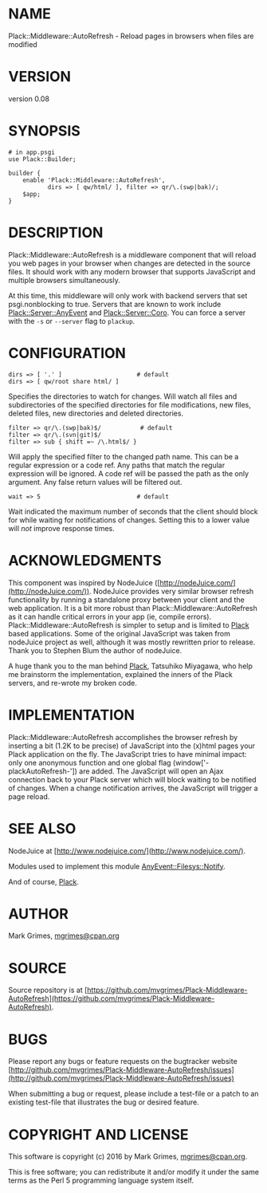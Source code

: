 # NAME

Plack::Middleware::AutoRefresh - Reload pages in browsers when files are modified

# VERSION

version 0.08

# SYNOPSIS

    # in app.psgi
    use Plack::Builder;

    builder {
        enable 'Plack::Middleware::AutoRefresh',
               dirs => [ qw/html/ ], filter => qr/\.(swp|bak)/;
        $app;
    }

# DESCRIPTION

Plack::Middleware::AutoRefresh is a middleware component that will
reload you web pages in your browser when changes are detected in the
source files. It should work with any modern browser that supports
JavaScript and multiple browsers simultaneously.

At this time, this middleware will only work with backend servers that
set psgi.nonblocking to true. Servers that are known to work include
[Plack::Server::AnyEvent](https://metacpan.org/pod/Plack::Server::AnyEvent) and [Plack::Server::Coro](https://metacpan.org/pod/Plack::Server::Coro).  You can force
a server with the `-s` or `--server` flag to `plackup`.

# CONFIGURATION

    dirs => [ '.' ]                     # default
    dirs => [ qw/root share html/ ]

Specifies the directories to watch for changes. Will watch all files 
and subdirectories of the specified directories for file modifications,
new files, deleted files, new directories and deleted directories.

    filter => qr/\.(swp|bak)$/           # default
    filter => qr/\.(svn|git)$/
    filter => sub { shift =~ /\.html$/ }

Will apply the specified filter to the changed path name. This can be
a regular expression or a code ref. Any paths that match the regular
expression will be ignored. A code ref will be passed the path as the
only argument. Any false return values will be filtered out.

    wait => 5                           # default 

Wait indicated the maximum number of seconds that the client should
block for while waiting for notifications of changes. Setting this to
a lower value will _not_ improve response times. 

# ACKNOWLEDGMENTS

This component was inspired by NodeJuice ([http://nodeJuice.com/](http://nodeJuice.com/)).
NodeJuice provides very similar browser refresh functionality by
running a standalone proxy between your client and the web
application. It is a bit more robust than
Plack::Middleware::AutoRefresh as it can handle critical errors in
your app (ie, compile errors).  Plack::Middleware::AutoRefresh is
simpler to setup and is limited to [Plack](https://metacpan.org/pod/Plack) based applications. Some
of the original JavaScript was taken from nodeJuice project as well,
although it was mostly rewritten prior to release. Thank you to
Stephen Blum the author of nodeJuice.

A huge thank you to the man behind [Plack](https://metacpan.org/pod/Plack), Tatsuhiko Miyagawa, who
help me brainstorm the implementation, explained the inners of the
Plack servers, and re-wrote my broken code. 

# IMPLEMENTATION

Plack::Middleware::AutoRefresh accomplishes the browser refresh by
inserting a bit (1.2K to be precise) of JavaScript into the (x)html
pages your Plack application on the fly. The JavaScript tries to have
minimal impact: only one anonymous function and one global flag
(window\['-plackAutoRefresh-'\]) are added. The JavaScript will open an
Ajax connection back to your Plack server which will block waiting to
be notified of changes. When a change notification arrives, the
JavaScript will trigger a page reload.

# SEE ALSO

NodeJuice at [http://www.nodejuice.com/](http://www.nodejuice.com/).

Modules used to implement this module [AnyEvent::Filesys::Notify](https://metacpan.org/pod/AnyEvent::Filesys::Notify). 

And of course, [Plack](https://metacpan.org/pod/Plack).

# AUTHOR

Mark Grimes, <mgrimes@cpan.org>

# SOURCE

Source repository is at [https://github.com/mvgrimes/Plack-Middleware-AutoRefresh](https://github.com/mvgrimes/Plack-Middleware-AutoRefresh).

# BUGS

Please report any bugs or feature requests on the bugtracker website [http://github.com/mvgrimes/Plack-Middleware-AutoRefresh/issues](http://github.com/mvgrimes/Plack-Middleware-AutoRefresh/issues)

When submitting a bug or request, please include a test-file or a
patch to an existing test-file that illustrates the bug or desired
feature.

# COPYRIGHT AND LICENSE

This software is copyright (c) 2016 by Mark Grimes, <mgrimes@cpan.org>.

This is free software; you can redistribute it and/or modify it under
the same terms as the Perl 5 programming language system itself.
